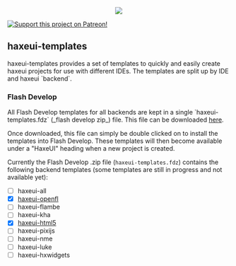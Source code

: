 <p align="center">
  <img src="https://dl.dropboxusercontent.com/u/26678671/haxeui2-warning.png"/>
</p>

<a href="https://www.patreon.com/haxeui"><img src="https://dl.dropboxusercontent.com/u/26678671/patreon_button.png" title="Support this project on Patreon!"/></a>

<h2>haxeui-templates</h2>
haxeui-templates provides a set of templates to quickly and easily create haxeui projects for use with different IDEs. The templates are split up by IDE and haxeui `backend`.

<h3>Flash Develop</h3>
All Flash Develop templates for all backends are kept in a single `haxeui-templates.fdz` (_flash develop zip_) file. This file can be downloaded <a href="https://github.com/haxeui/haxeui-templates/raw/master/flash-develop/haxeui-templates.fdz">here</a>. 

Once downloaded, this file can simply be double clicked on to install the templates into Flash Develop. These templates will then become available under a "HaxeUI" heading when a new project is created.

Currently the Flash Develop .zip file (`haxeui-templates.fdz`) contains the following backend templates (some templates are still in progress and not available yet):

 - [ ] haxeui-all
 - [X] <a href="https://github.com/haxeui/haxeui-templates/tree/master/flash-develop/%24(BaseDir)/Projects/550%20HaxeUI%20-%20OpenFL%20Project">haxeui-openfl</a>
 - [ ] haxeui-flambe
 - [ ] haxeui-kha
 - [x] <a href="https://github.com/haxeui/haxeui-templates/tree/master/flash-develop/%24(BaseDir)/Projects/540%20HaxeUI%20-%20HTML5%20Project">haxeui-html5</a>
 - [ ] haxeui-pixijs
 - [ ] haxeui-nme
 - [ ] haxeui-luke
 - [ ] haxeui-hxwidgets
